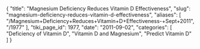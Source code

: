 {
  "title": "Magnesium Deficiency Reduces Vitamin D Effectiveness",
  "slug": "magnesium-deficiency-reduces-vitamin-d-effectiveness",
  "aliases": [
    "/Magnesium+Deficiency+Reduces+Vitamin+D+Effectiveness-+Sept+2011",
    "/1977"
  ],
  "tiki_page_id": 1977,
  "date": "2011-09-02",
  "categories": [
    "Deficiency of Vitamin D",
    "Vitamin D and Magnesium",
    "Predict Vitamin D"
  ]
}

